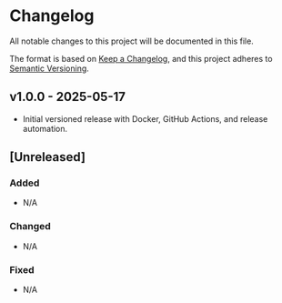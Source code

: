 # Changelog

All notable changes to this project will be documented in this file.

The format is based on [Keep a Changelog](https://keepachangelog.com/en/1.0.0/),
and this project adheres to [Semantic Versioning](https://semver.org/).

## v1.0.0 - 2025-05-17

- Initial versioned release with Docker, GitHub Actions, and release automation.

## [Unreleased]

### Added

- N/A

### Changed

- N/A

### Fixed

- N/A

